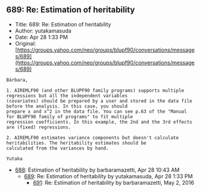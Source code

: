 ## 689: Re: Estimation of heritability

- Title: 689: Re: Estimation of heritability
- Author: yutakamasuda
- Date: Apr 28 1:33 PM
- Original: [https://groups.yahoo.com/neo/groups/blupf90/conversations/messages/689](https://groups.yahoo.com/neo/groups/blupf90/conversations/messages/689)

```
Bárbara,

1. AIREMLF90 (and other BLUPF90 family programs) supports multiple regressions but all the independent variables
(covariates) should be prepared by a user and stored in the data file before the analysis. In this case, you should
prepare x and x^2 in the data file. You can see p.63 of the "Manual for BLUPF90 family of programs" to fit multiple
regression coefficients. In this example, the 2nd and the 3rd effects are (fixed) regressions.

2. AIREMLF90 estimates variance components but doesn't calculate heritabilities. The heritability estimates should be
calculated from the variances by hand.

Yutaka
```

- [688](0688.md): Estimation of heritability by barbaramazetti, Apr 28 10:43 AM
    - [689](0689.md): Re: Estimation of heritability by yutakamasuda, Apr 28 1:33 PM
        - [691](0691.md): Re: Estimation of heritability by barbaramazetti, May 2, 2016
